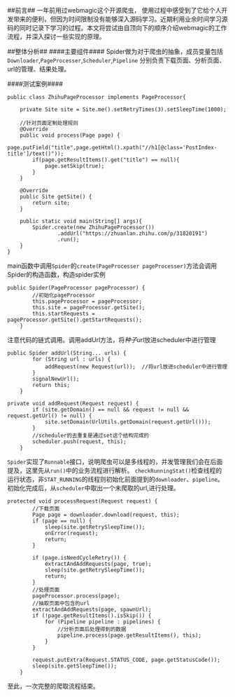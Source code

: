 ##前言##
 一年前用过webmagic这个开源爬虫， 使用过程中感受到了它给个人开发带来的便利，但因为时间限制没有能够深入源码学习。近期利用业余时间学习源码的同时记录下学习的过程。本文将尝试由自顶向下的顺序介绍webmagic的工作流程，并深入探讨一些实现的原理。

##整体分析##
####主要组件####
Spider做为对于爬虫的抽象，成员变量包括`Downloader`,`PageProcesser`,`Scheduler`,`Pipeline`
分别负责下载页面、分析页面、url的管理、结果处理。

####测试案例####
```
public class ZhihuPageProcessor implements PageProcessor{

    private Site site = Site.me().setRetryTimes(3).setSleepTime(1000);

    //针对页面定制处理规则
    @Override
    public void process(Page page) {
        page.putField("title",page.getHtml().xpath("//h1[@class='PostIndex-title']/text()"));
        if(page.getResultItems().get("title") == null){
            page.setSkip(true);
        }
    }

    @Override
    public Site getSite() {
        return site;
    }

    public static void main(String[] args){
        Spider.create(new ZhihuPageProcessor())
                .addUrl("https://zhuanlan.zhihu.com/p/31820191")
                .run();
    }
}
```
main函数中调用`Spider`的`create(PageProcesser pageProcesser)`方法会调用Spider的构造函数，构造spider实例
```
public Spider(PageProcessor pageProcessor) {
        //初始化pageProcessor
        this.pageProcessor = pageProcessor;
        this.site = pageProcessor.getSite();
        this.startRequests = pageProcessor.getSite().getStartRequests();
    }
```
注意代码的链式调用。调用addUrl方法，将*种子url*放进scheduler中进行管理
```
public Spider addUrl(String... urls) {
        for (String url : urls) {
            addRequest(new Request(url));  //将url放进scheduler中进行管理
        }
        signalNewUrl();
        return this;
    }
```
```
private void addRequest(Request request) {
        if (site.getDomain() == null && request != null && request.getUrl() != null) {
            site.setDomain(UrlUtils.getDomain(request.getUrl()));
        }
        //scheduler的去重复是通过set这个结构完成的
        scheduler.push(request, this);
    }
```
`Spider`实现了`Runnable`接口，说明爬虫可以是多线程的，并发管理我们会在后面提及，这里先从`run()`中的业务流程进行解析。
`checkRunningStat()`检查线程的运行状态，非`STAT_RUNNING`的线程则初始化前面提到的`downloader`、`pipeline`。初始化完成后，从`scheduler`中取出一个未爬取的url,进行处理。
```
protected void processRequest(Request request) {
        //下载页面
        Page page = downloader.download(request, this);
        if (page == null) {
            sleep(site.getRetrySleepTime());
            onError(request);
            return;
        }
     
        if (page.isNeedCycleRetry()) {
            extractAndAddRequests(page, true);
            sleep(site.getRetrySleepTime());
            return;
        }
        //处理页面
        pageProcessor.process(page);
        //抽取页面中包含的url
        extractAndAddRequests(page, spawnUrl);
        if (!page.getResultItems().isSkip()) {
            for (Pipeline pipeline : pipelines) {
                //分析页面后处理得到的数据
                pipeline.process(page.getResultItems(), this);
            }
        }
        
        request.putExtra(Request.STATUS_CODE, page.getStatusCode());
        sleep(site.getSleepTime());
    }

```
至此，一次完整的爬取流程结束。

